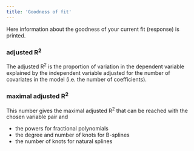 ```yaml
---
title: 'Goodness of fit'
---
```


Here information about the goodness of your current fit (response) is printed.

### adjusted R<sup>2</sup> 

The adjusted R<sup>2</sup> is the proportion of variation in the dependent variable explained by the independent variable adjusted for the number of covariates in the model (i.e. the number of coefficients).

### maximal adjusted R<sup>2</sup> 

This number gives the maximal adjusted R<sup>2</sup> that can be reached with the chosen variable pair and 

* the powers for fractional polynomials 
* the degree and number of knots for B-splines
* the number of knots for natural splines